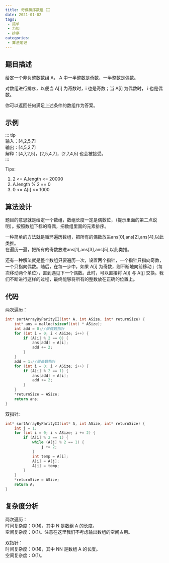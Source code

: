 ```yaml
---
title: 奇偶排序数组 II  
date: 2021-01-02
tags:
 - 简单
 - 力扣
 - 排序
categories:
 - 算法笔记
---
```



## 题目描述
给定一个非负整数数组 A， A 中一半整数是奇数，一半整数是偶数。  

对数组进行排序，以便当 A[i] 为奇数时，i 也是奇数；当 A[i] 为偶数时， i 也是偶数。  

你可以返回任何满足上述条件的数组作为答案。   


## 示例
::: tip  
输入：[4,2,5,7]   
输出：[4,5,2,7]   
解释：[4,7,2,5]，[2,5,4,7]，[2,7,4,5] 也会被接受。       
:::  

Tips:    
1. 2 <= A.length <= 20000  
2. A.length % 2 == 0  
3. 0 <= A[i] <= 1000  


## 算法设计
题目的意思就是给定一个数组，数组长度一定是偶数位，（提示里面的第二点说明）。按照数组下标的奇偶，把数组里面的元素排序。   

一种简单的方法就是循环遍历数组，把所有的偶数放进ans[0],ans[2],ans[4],以此类推。  
在遍历一遍，把所有的奇数放进ans[1],ans[3],ans[5],以此类推。  

还有一种解法就是整个数组只要遍历一次，设置两个指针，一个指针只指向奇数，一个只指向偶数。随后，在每一步中，如果 A[i] 为奇数，则不断地向前移动 j（每次移动两个单位），直到遇见下一个偶数。此时，可以直接将 A[i] 与 A[j] 交换。我们不断进行这样的过程，最终能够将所有的整数放在正确的位置上。

## 代码
两次遍历：
```c
int* sortArrayByParityII(int* A, int ASize, int* returnSize) {
    int* ans = malloc(sizeof(int) * ASize);
    int add = 0;//做偶数指针
    for (int i = 0; i < ASize; i++) {
        if (A[i] % 2 == 0) {
            ans[add] = A[i];
            add += 2;
        }
    }
    add = 1;//做奇数指针
    for (int i = 0; i < ASize; i++) {
        if (A[i] % 2 == 1) {
            ans[add] = A[i];
            add += 2;
        }
    }
    *returnSize = ASize;
    return ans;
}
```

双指针:
```c
int* sortArrayByParityII(int* A, int ASize, int* returnSize) {
    int j = 1;
    for (int i = 0; i < ASize; i += 2) {
        if (A[i] % 2 == 1) {
            while (A[j] % 2 == 1) {
                j += 2;
            }
            int temp = A[i];
            A[i] = A[j];
            A[j] = temp;
        }
    }
    *returnSize = ASize;
    return A;
}
```

## 复杂度分析  
两次遍历：   
时间复杂度：O(N)，其中 N 是数组 A 的长度。   
空间复杂度：O(1)。注意在这里我们不考虑输出数组的空间占用。   

双指针：  
时间复杂度：O(N)，其中 NN 是数组 A 的长度。    
空间复杂度：O(1)。 
